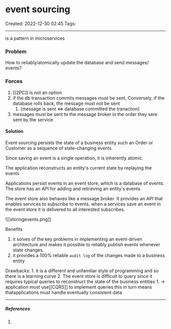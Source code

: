 # event sourcing
Created: 2022-12-30 02:45
Tags: 
____

is a pattern in microservices


### Problem
How to reliably/atomically update the database and send messages/ events?

### Forces
1. [[2PC]] is not an option
2. if the db transaction commits messages must be sent, Conversely, if the database rolls back, the message must not be sent
	1. (message is sent <=> database committed the tranaction)
3. messages must be sent to the message broker in the order they sere sent by the service

#### Solution

Event sourcing persists the state of a business entity such an Order or Customer as a sequence of state-changing events.

Since saving an event is a single operation, it is inherently atomic.

The application reconstructs an entity's current state by replaying the events

Applications persist events in an event store, which is a database of events.
The store has an API for adding and retrieving an entity's events.

The event store also behaves like a message broker.
It provides an API that enables services to subscribe to events.
when a services save an event in the event store it is delivered to all interested subscribes.


![[storingevents.png]]

Benefits 
1. it solves of the key problems in implementing an event-driven architecture and makes it possible to reliably publish events whenever state changes.
2. it provides a 100% reliable `audit log` of the changes made to a business entity


Drawbacks:
	1. it is a different and unfamiliar style of programming and so there is a learning curve
	2. The event store is difficult to query since it requires typical queries to reconstruct the state of the business entities
		1. -> application must use[[CQRS]] to implement queries this in turn means thatapplications must handle eventually consistent data

_____

##### References
1.

